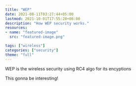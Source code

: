 ```yaml
---
title: "WEP"
date: 2021-08-11T03:27:44+05:00
lastmod: 2021-10-01T17:55:28+08:00
description: "How WEP security works."
resources:
- name: "featured-image"
  src: "featured-image.png"

tags: ["wireless"]
categories: ["security"]
theme: "full"
---
```



WEP is the wireless security using RC4 algo for its encyptions

<!--more-->

This gonna be interesting!
